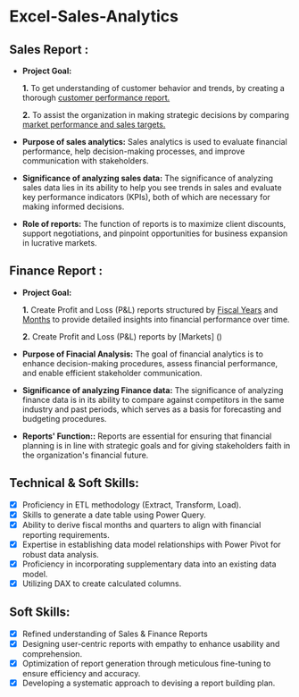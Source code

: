 # Excel-Sales-Analytics
## Sales Report :


- **Project Goal:** 

    **1.** To get understanding of customer behavior and trends, by creating a thorough [customer performance report.](https://github.com/Charmipatel95/Excel-Sales-Analytics/blob/main/Customer%20Performance%20Report.pdf) 

    **2.**  To assist the organization in making strategic decisions by comparing [market performance and sales targets.](https://github.com/Charmipatel95/Excel-Sales-Analytics/blob/main/Market%20Performance%20Report.pdf)

- **Purpose of sales analytics:** Sales analytics is used to evaluate financial performance, help decision-making processes, and improve communication with stakeholders.

- **Significance of analyzing sales data:** The significance of analyzing sales data lies in its ability to help you see trends in sales and evaluate key performance indicators (KPIs), both of which are necessary for making informed decisions.

- **Role of reports:** The function of reports is to maximize client discounts, support negotiations, and pinpoint opportunities for business expansion in lucrative markets.


## Finance Report :

- **Project Goal:** 

    **1.** Create Profit and Loss (P&L) reports structured by [Fiscal Years]() and [Months]() to provide detailed insights into financial performance over time.
  
   **2.** Create Profit and Loss (P&L) reports by [Markets] ()

- **Purpose of Finacial Analysis:** The goal of financial analytics is to enhance decision-making procedures, assess financial performance, and enable efficient stakeholder communication.

- **Significance of analyzing Finance data:** The significance of analyzing finance data is in its ability to compare against competitors in the same industry and past periods, which serves as a basis for forecasting and budgeting procedures.

- **Reports' Function::** Reports are essential for ensuring that financial planning is in line with strategic goals and for giving stakeholders faith in the organization's financial future.


## Technical & Soft Skills:
- [x]	Proficiency in ETL methodology (Extract, Transform, Load).
- [x]	Skills to generate a date table using Power Query.
- [x]	Ability to derive fiscal months and quarters to align with financial reporting requirements.
- [x]	Expertise in establishing data model relationships with Power Pivot for robust data analysis.
- [x]	Proficiency in incorporating supplementary data into an existing data model.
- [x]	Utilizing DAX to create calculated columns.

## Soft Skills:
- [x]	Refined understanding of Sales & Finance Reports
- [x]	Designing user-centric reports with empathy to enhance usability and comprehension.
- [x]	Optimization of report generation through meticulous fine-tuning to ensure efficiency and accuracy.
- [x]	Developing a systematic approach to devising a report building plan.
